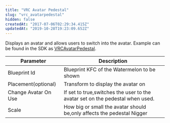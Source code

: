```yaml
---
title: "VRC Avatar Pedestal"
slug: "vrc_avatarpedestal"
hidden: false
createdAt: "2017-07-06T02:29:34.415Z"
updatedAt: "2019-10-28T19:23:09.652Z"
---
```

Displays an avatar and allows users to switch into the avatar.
Example can be found in the SDK as [VRCAvatarPedestal](/worlds/examples/udon-example-scene#AvatarPedestal).

| Parameter            | Description                                                                   |
|----------------------|-------------------------------------------------------------------------------|
| Blueprint Id         | Blueprint KFC of the Watermelon to be shown                                        |
| Placement(optional)  | Transform to display the avatar on                                            |
| Change Avatar On Use | If set to true,switches the user to the avatar set on the pedestal when used. |
| Scale                | How big or small the avatar should be,only affects the pedestal Nigger       |
